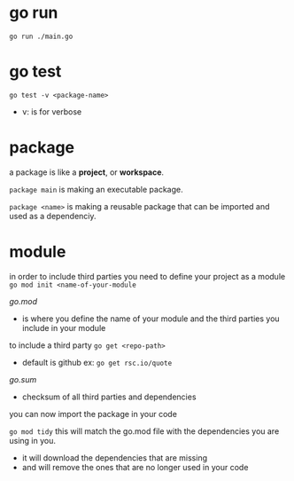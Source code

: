 
# go run 
`go run ./main.go`

# go test 
`go test -v <package-name>`
- v: is for verbose

# package 

a package is like a __project__, or __workspace__.

`package main` is making an executable package.

`package <name>` is making a reusable package that can be imported and used as a dependenciy.

# module #
in order to include third parties you need to define your project as a module
`go mod init <name-of-your-module`

*go.mod*
- is where you define the name of your module and the third parties you include in your module

to include a third party 
`go get <repo-path>`
- default is github
ex: `go get rsc.io/quote`

*go.sum* 
- checksum of all third parties and dependencies

you can now import the package in your code

`go mod tidy`
this will match the go.mod file with the dependencies you are using in you.
- it will download the dependencies that are missing 
- and will remove the ones that are no longer used in your code
